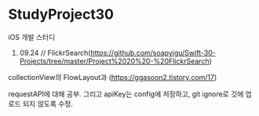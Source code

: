 # StudyProject30
iOS 개발 스터디

1. 09.24 //  FlickrSearch(https://github.com/soapyigu/Swift-30-Projects/tree/master/Project%2020%20-%20FlickrSearch) 

collectionView의 FlowLayout과 (https://ggasoon2.tistory.com/17)

requestAPI에 대해 공부. 그리고 apiKey는 config에 저장하고, git ignore로 깃에 업로드 되지 않도록 수정.

